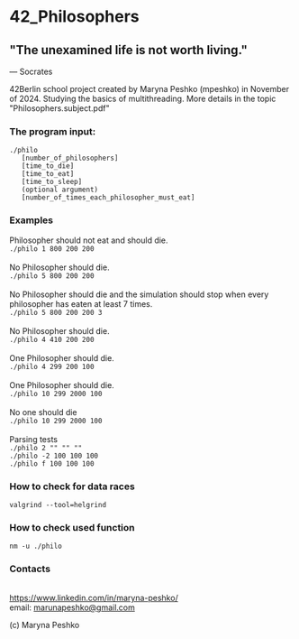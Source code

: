 
# 42_Philosophers

## "The unexamined life is not worth living."
— Socrates

42Berlin school project created by Maryna Peshko (mpeshko) in November of 2024. Studying the basics of multithreading. More details in the topic "Philosophers.subject.pdf"

### The program input:
`./philo`
<br />`   [number_of_philosophers]`
<br />`   [time_to_die]`
<br />`   [time_to_eat]`
<br />`   [time_to_sleep]`
<br />`   (optional argument)`
<br />`   [number_of_times_each_philosopher_must_eat]`

### Examples

Philosopher should not eat and should die.
<br />`./philo 1 800 200 200`
<br /><br />
No Philosopher should die.
<br />`./philo 5 800 200 200`
<br /><br />
No Philosopher should die and the simulation should stop when every philosopher has eaten at least 7 times.
<br />`./philo 5 800 200 200 3`
<br /><br />
No Philosopher should die.
<br />`./philo 4 410 200 200`
<br /><br />
One Philosopher should die.
<br />`./philo 4 299 200 100`
<br /><br />
One Philosopher should die.
<br />`./philo 10 299 2000 100`
<br /><br />
No one should die
<br />`./philo 10 299 2000 100`
<br /><br />
Parsing tests
<br />`./philo 2 "" "" ""`
<br />`./philo -2 100 100 100`
<br />`./philo f 100 100 100`

### How to check for data races 
`valgrind --tool=helgrind`

### How to check used function

`nm -u ./philo`

### Contacts
<br />https://www.linkedin.com/in/maryna-peshko/
<br />email: marunapeshko@gmail.com

(c) Maryna Peshko